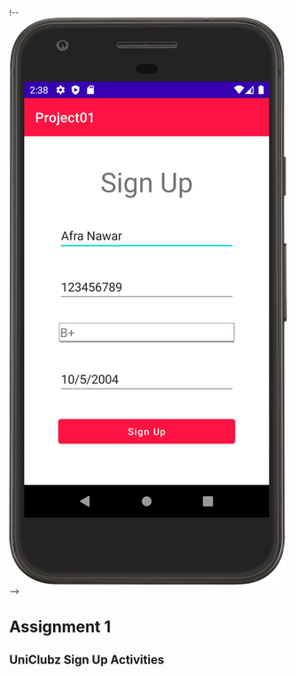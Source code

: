 !-- ![alt text](https://github.com/NSU-SU21-CSE486-1/1812048_SU21_CSE486_1/blob/main/Theory/Assignment/Assignment01/SS/MainActivity.png) -->

# Assignment 1
## UniClubz Sign Up Activities
